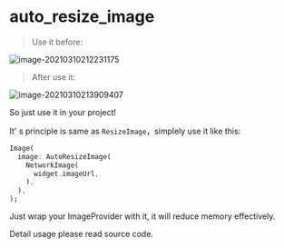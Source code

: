 # auto_resize_image

> Use it before:

![image-20210310212231175](https://tva1.sinaimg.cn/large/008eGmZEly1gof4kw7046j31la0hwgol.jpg)

> After use it:

![image-20210310213909407](https://tva1.sinaimg.cn/large/008eGmZEly1gof525iijfj30yu07wdga.jpg)

So just use it in your project!

It' s principle is same as `ResizeImage`，simplely use it like this:

```dart
Image(
  image: AutoResizeImage(
    NetworkImage(
      widget.imageUrl,
    ),
  ),
);
```

Just wrap your ImageProvider with it, it will reduce memory effectively.

Detail usage please read source code.

